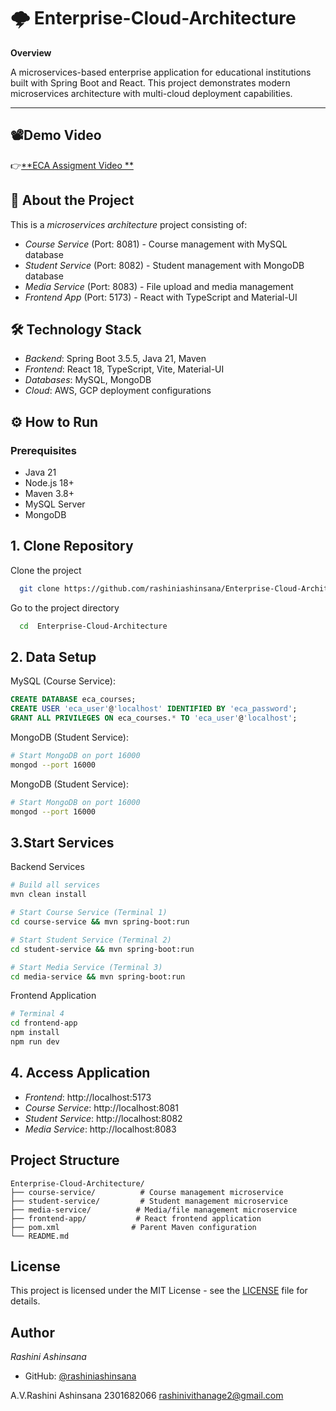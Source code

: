 # 🌩️ Enterprise-Cloud-Architecture

**Overview**  

A microservices-based enterprise application for educational institutions built with Spring Boot and React. This project demonstrates modern microservices architecture with multi-cloud deployment capabilities. 


---



## 📽️Demo Video 
👉[**ECA Assigment Video **](https://drive.google.com/file/d/1mGI9zopFRGV8vilQneSR1toy1G-ksRx2/view?usp=drive_link)

## 📖 About the Project

This is a *microservices architecture* project consisting of:

- *Course Service* (Port: 8081) - Course management with MySQL database
- *Student Service* (Port: 8082) - Student management with MongoDB database
- *Media Service* (Port: 8083) - File upload and media management
- *Frontend App* (Port: 5173) - React with TypeScript and Material-UI

## 🛠️ Technology Stack
- *Backend*: Spring Boot 3.5.5, Java 21, Maven
- *Frontend*: React 18, TypeScript, Vite, Material-UI
- *Databases*: MySQL, MongoDB
- *Cloud*: AWS, GCP deployment configurations
  
## ⚙️ How to Run

### Prerequisites
-  Java 21  
-  Node.js 18+  
-  Maven 3.8+  
-  MySQL Server  
-  MongoDB  
## 1. Clone Repository

Clone the project

```bash
  git clone https://github.com/rashiniashinsana/Enterprise-Cloud-Architecture
```

Go to the project directory

```bash
  cd  Enterprise-Cloud-Architecture
```

## 2. Data Setup

MySQL (Course Service):

```sql
CREATE DATABASE eca_courses;
CREATE USER 'eca_user'@'localhost' IDENTIFIED BY 'eca_password';
GRANT ALL PRIVILEGES ON eca_courses.* TO 'eca_user'@'localhost';
```

MongoDB (Student Service):

```bash
# Start MongoDB on port 16000
mongod --port 16000
```


MongoDB (Student Service):

```bash
# Start MongoDB on port 16000
mongod --port 16000
```

## 3.Start Services

Backend Services

```bash
# Build all services
mvn clean install

# Start Course Service (Terminal 1)
cd course-service && mvn spring-boot:run

# Start Student Service (Terminal 2)  
cd student-service && mvn spring-boot:run

# Start Media Service (Terminal 3)
cd media-service && mvn spring-boot:run
```

Frontend Application

```bash
# Terminal 4
cd frontend-app
npm install
npm run dev
```

## 4. Access Application
- *Frontend*: http://localhost:5173
- *Course Service*: http://localhost:8081
- *Student Service*: http://localhost:8082
- *Media Service*: http://localhost:8083


## Project Structure

```
Enterprise-Cloud-Architecture/
├── course-service/          # Course management microservice
├── student-service/         # Student management microservice
├── media-service/          # Media/file management microservice
├── frontend-app/           # React frontend application
├── pom.xml                # Parent Maven configuration
└── README.md
```

## License

This project is licensed under the MIT License - see the [LICENSE](LICENSE) file for details.

## Author

*Rashini Ashinsana*
- GitHub: [@rashiniashinsana](https://github.com/rashiniashinsana)

A.V.Rashini Ashinsana 
2301682066
rashinivithanage2@gmail.com
